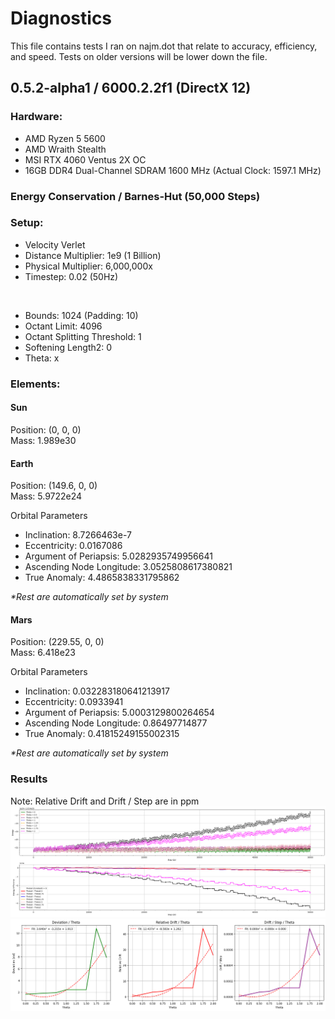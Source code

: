 # Diagnostics
This file contains tests I ran on najm.dot that relate to accuracy, efficiency, and speed.
Tests on older versions will be lower down the file.

## 0.5.2-alpha1 / 6000.2.2f1 (DirectX 12)
### Hardware:  
- AMD Ryzen 5 5600  
- AMD Wraith Stealth  
- MSI RTX 4060 Ventus 2X OC  
- 16GB DDR4 Dual-Channel SDRAM 1600 MHz (Actual Clock: 1597.1 MHz)  

### Energy Conservation / Barnes-Hut (50,000 Steps)
### Setup:
- Velocity Verlet  
- Distance Multiplier: 1e9 (1 Billion)  
- Physical Multiplier: 6,000,000x  
- Timestep: 0.02 (50Hz) 
<br>

- Bounds: 1024 (Padding: 10)
- Octant Limit: 4096
- Octant Splitting Threshold: 1
- Softening Length2: 0
- Theta: x

### Elements:
#### Sun
Position: (0, 0, 0)  
Mass: 1.989e30

#### Earth
Position: (149.6, 0, 0)  
Mass: 5.9722e24

Orbital Parameters  
- Inclination: 8.7266463e-7  
- Eccentricity: 0.0167086  
- Argument of Periapsis: 5.0282935749956641  
- Ascending Node Longitude: 3.0525808617380821
- True Anomaly: 4.4865838331795862

_*Rest are automatically set by system_

#### Mars
Position: (229.55, 0, 0)  
Mass: 6.418e23  

Orbital Parameters
- Inclination: 0.032283180641213917
- Eccentricity: 0.0933941
- Argument of Periapsis: 5.0003129800264654
- Ascending Node Longitude: 0.86497714877
- True Anomaly: 0.41815249155002315

_*Rest are automatically set by system_

### Results

Note: Relative Drift and Drift / Step are in ppm
![](https://github.com/ykaylani/najm.dot/blob/main/diagdata/VVerlet.3Body/analysis/output.png)
![](https://github.com/ykaylani/najm.dot/blob/main/diagdata/VVerlet.3Body/analysis/output2.png)
